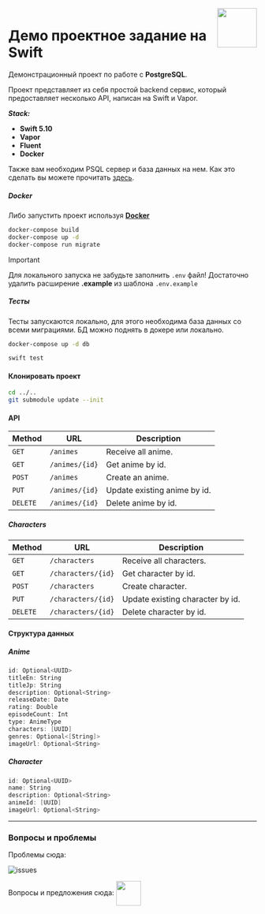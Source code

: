 <img src="https://cdn.jsdelivr.net/gh/devicons/devicon@latest/icons/swift/swift-original.svg" height='80' align="right"/>

# Демо проектное задание на Swift

Демонстрационный проект по работе с **PostgreSQL**.    

Проект представляет из себя простой backend сервис, который предоставляет несколько API, написан на Swift и Vapor.   

***Stack:***  

* **Swift 5.10**  
* **Vapor**
* **Fluent**  
* **Docker**

Также вам необходим PSQL сервер и база данных на нем. Как это сделать вы можете прочитать [здесь](CreateYourOwnDatabase.md).  

##### Docker

Либо запустить проект используя [**Docker**](https://www.docker.com/products/docker-desktop/)    
     
```sh
docker-compose build
docker-compose up -d
docker-compose run migrate
```

> [!IMPORTANT]  
> Для локального запуска не забудьте заполнить `.env` файл! Достаточно удалить расширение **.example** из шаблона `.env.example`
> 

##### Тесты

Тесты запускаются локально, для этого необходима база данных со всеми миграциями. БД можно поднять в докере или локально.    

```sh
docker-compose up -d db

swift test
```

#### Клонировать проект

```bash
cd ../..
git submodule update --init
```

#### API

| Method   | URL                                      | Description                              |
| -------- | ---------------------------------------- | ---------------------------------------- |
| `GET`    | `/animes`                             | Receive all anime.                      |
| `GET`   | `/animes/{id}`                             | Get anime by id.                       |
| `POST`    | `/animes`                          | Create an anime.                       |
| `PUT`  | `/animes/{id}`                          | Update existing anime by id.                 |
| `DELETE`   | `/animes/{id}`                 | Delete anime by id.                 |

##### Characters

| Method   | URL                                      | Description                              |
| -------- | ---------------------------------------- | ---------------------------------------- |
| `GET`    | `/characters`                             | Receive all characters.                      |
| `GET`   | `/characters/{id}`                             | Get character by id.                       |
| `POST`    | `/characters`                          | Create character.                       |
| `PUT`  | `/characters/{id}`                          | Update existing character by id.                 |
| `DELETE`   | `/characters/{id}`                 | Delete character by id.                 |


#### Структура данных


##### Anime
```swift
id: Optional<UUID>
titleEn: String
titleJp: String
description: Optional<String>
releaseDate: Date
rating: Double
episodeCount: Int
type: AnimeType
characters: [UUID]
genres: Optional<[String]>
imageUrl: Optional<String>
```

##### Character

```swift
id: Optional<UUID>
name: String
description: Optional<String>
animeId: [UUID]
imageUrl: Optional<String>
```

---

### Вопросы и проблемы

Проблемы сюда:  

![issues](../../../Tech/images/issue.png)  

Вопросы и предложения сюда:
[<img src="../../../Tech/images/tg-icon.svg" height='50' align="center">](https://t.me/KeoFoxy)